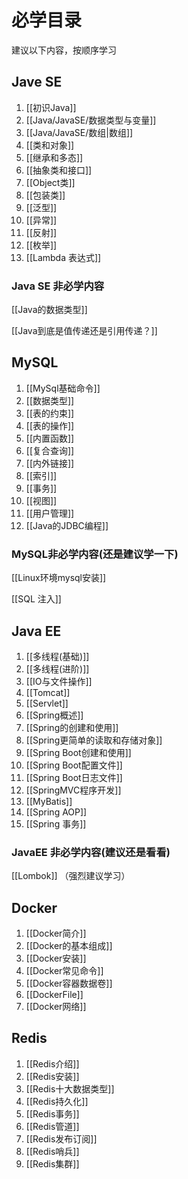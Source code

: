 
# 必学目录
建议以下内容，按顺序学习

## Jave SE
1. [[初识Java]]
2. [[Java/JavaSE/数据类型与变量]]
3. [[Java/JavaSE/数组|数组]]
4. [[类和对象]]
5. [[继承和多态]]
6. [[抽象类和接口]]
7. [[Object类]]
8. [[包装类]]
9. [[泛型]]
10. [[异常]]
11. [[反射]]
12. [[枚举]]
13. [[Lambda 表达式]]


### Java SE 非必学内容
[[Java的数据类型]]

[[Java到底是值传递还是引用传递？]]


## MySQL
1. [[MySql基础命令]]
2. [[数据类型]]
3. [[表的约束]]
4. [[表的操作]]
5. [[内置函数]]
6. [[复合查询]]
7. [[内外链接]]
8. [[索引]]
9. [[事务]]
10. [[视图]]
11. [[用户管理]]
12. [[Java的JDBC编程]]

### MySQL非必学内容(还是建议学一下)
[[Linux环境mysql安装]]

[[SQL 注入]]


## Java EE
1. [[多线程(基础)]]
2. [[多线程(进阶)]]
3. [[IO与文件操作]]
4. [[Tomcat]]
5. [[Servlet]]
6. [[Spring概述]]
7. [[Spring的创建和使用]]
8. [[Spring更简单的读取和存储对象]]
9. [[Spring Boot创建和使用]]
10. [[Spring Boot配置文件]]
11. [[Spring Boot日志文件]]
12. [[SpringMVC程序开发]]
13. [[MyBatis]]
14. [[Spring AOP]]
15. [[Spring 事务]]

### JavaEE 非必学内容(建议还是看看)
[[Lombok]] （强烈建议学习）



## Docker
1. [[Docker简介]]
2. [[Docker的基本组成]]
3. [[Docker安装]]
4. [[Docker常见命令]]
5. [[Docker容器数据卷]]
6. [[DockerFile]]
7. [[Docker网络]]

## Redis
1. [[Redis介绍]]
2. [[Redis安装]]
3. [[Redis十大数据类型]]
4. [[Redis持久化]]
5. [[Redis事务]]
6. [[Redis管道]]
7. [[Redis发布订阅]]
8. [[Redis哨兵]]
9. [[Redis集群]]


